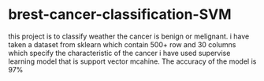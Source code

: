 # brest-cancer-classification-SVM
this project is to classify weather the cancer is benign or melignant. 
i have taken a dataset from sklearn which contain 500+ row and 30 columns which specify the characteristic of the cancer
i have used supervise learning model that is support vector mcahine.
The accuracy of the model is 97%
